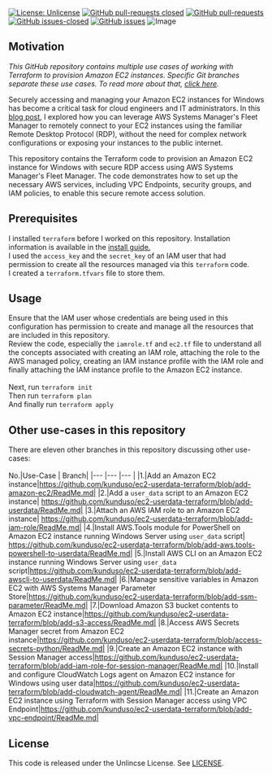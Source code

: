 [![License: Unlicense](https://img.shields.io/badge/license-Unlicense-white.svg)](https://choosealicense.com/licenses/unlicense/) [![GitHub pull-requests closed](https://img.shields.io/github/issues-pr-closed/kunduso/ec2-userdata-terraform)](https://GitHub.com/kunduso/ec2-userdata-terraform/pull/) [![GitHub pull-requests](https://img.shields.io/github/issues-pr/kunduso/ec2-userdata-terraform)](https://GitHub.com/kunduso/ec2-userdata-terraform/pull/) 
[![GitHub issues-closed](https://img.shields.io/github/issues-closed/kunduso/ec2-userdata-terraform)](https://github.com/kunduso/ec2-userdata-terraform/issues?q=is%3Aissue+is%3Aclosed) [![GitHub issues](https://img.shields.io/github/issues/kunduso/ec2-userdata-terraform)](https://GitHub.com/kunduso/ec2-userdata-terraform/issues/) 
![Image](https://skdevops.files.wordpress.com/2024/07/98-image-0.png)
## Motivation
*This GitHub repository contains multiple use cases of working with Terraform to provision Amazon EC2 instances. Specific Git branches separate these use cases. To read more about that, [click here](#other-use-cases-in-this-repository).*

Securely accessing and managing your Amazon EC2 instances for Windows has become a critical task for cloud engineers and IT administrators. In this [blog post](https://skundunotes.com/2024/07/27/secure-rdp-access-to-amazon-ec2-for-windows-leveraging-fleet-manager-and-session-manager/), I explored how you can leverage AWS Systems Manager's Fleet Manager to remotely connect to your EC2 instances using the familiar Remote Desktop Protocol (RDP), without the need for complex network configurations or exposing your instances to the public internet.

This repository contains the Terraform code to provision an Amazon EC2 instance for Windows with secure RDP access using AWS Systems Manager's Fleet Manager. The code demonstrates how to set up the necessary AWS services, including VPC Endpoints, security groups, and IAM policies, to enable this secure remote access solution.


## Prerequisites
I installed `terraform` before I worked on this repository. Installation information is available in the [install guide.](https://www.terraform.io/downloads.html) <br />I used the `access_key` and the `secret_key` of an IAM user that had permission to create all the resources managed via this `terraform` code.
<br />I created a `terraform.tfvars` file to store them.

## Usage
Ensure that the IAM user whose credentials are being used in this configuration has permission to create and manage all the resources that are included in this repository.
<br />Review the code, especially the `iamrole.tf` and `ec2.tf` file to understand all the concepts associated with creating an IAM role, attaching the role to the AWS managed policy, creating an IAM instance profile with the IAM role and finally attaching the IAM instance profile to the Amazon EC2 instance.
<br />
<br />Next, run `terraform init`
<br />Then run `terraform plan`
<br />And finally run `terraform apply`

## Other use-cases in this repository
There are eleven other branches in this repository discussing other use-cases:
<br />
<br />
No.|Use-Case | Branch|
|--- |--- |--- |
|1.|Add an Amazon EC2 instance|https://github.com/kunduso/ec2-userdata-terraform/blob/add-amazon-ec2/ReadMe.md|
|2.|Add a `user_data` script to an Amazon EC2 instance| https://github.com/kunduso/ec2-userdata-terraform/blob/add-userdata/ReadMe.md|
|3.|Attach an AWS IAM role to an Amazon EC2 instance| https://github.com/kunduso/ec2-userdata-terraform/blob/add-iam-role/ReadMe.md|
|4.|Install AWS.Tools module for PowerShell on Amazon EC2 instance running Windows Server using `user_data` script| https://github.com/kunduso/ec2-userdata-terraform/blob/add-aws.tools-powershell-to-userdata/ReadMe.md|
|5.|Install AWS CLI on an Amazon EC2 instance running Windows Server using `user_data` script|https://github.com/kunduso/ec2-userdata-terraform/blob/add-awscli-to-userdata/ReadMe.md|
|6.|Manage sensitive variables in Amazon EC2 with AWS Systems Manager Parameter Store|https://github.com/kunduso/ec2-userdata-terraform/blob/add-ssm-parameter/ReadMe.md|
|7.|Download Amazon S3 bucket contents to Amazon EC2 instance|https://github.com/kunduso/ec2-userdata-terraform/blob/add-s3-access/ReadMe.md|
|8.|Access AWS Secrets Manager secret from Amazon EC2 instance|https://github.com/kunduso/ec2-userdata-terraform/blob/access-secrets-python/ReadMe.md|
|9.|Create an Amazon EC2 instance with Session Manager access|https://github.com/kunduso/ec2-userdata-terraform/blob/add-iam-role-for-session-manager/ReadMe.md|
|10.|Install and configure CloudWatch Logs agent on Amazon EC2 instance for Windows using user data|https://github.com/kunduso/ec2-userdata-terraform/blob/add-cloudwatch-agent/ReadMe.md|
|11.|Create an Amazon EC2 instance using Terraform with Session Manager access using VPC Endpoint|https://github.com/kunduso/ec2-userdata-terraform/blob/add-vpc-endpoint/ReadMe.md|

## License
This code is released under the Unlincse License. See [LICENSE](LICENSE).